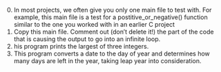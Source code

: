 0. In most projects, we often give you only one main file to test with. For example, this main file is a test for a postitive_or_negative() function similar to the one you worked with in an earlier C project
1. Copy this main file. Comment out (don’t delete it!) the part of the code that is causing the output to go into an infinite loop.
2. his program prints the largest of three integers.
3. This program converts a date to the day of year and determines how many days are left in the year, taking leap year into consideration.
